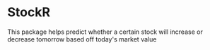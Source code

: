# StockR
This package helps predict whether a certain stock will increase or decrease tomorrow based off today's market value
